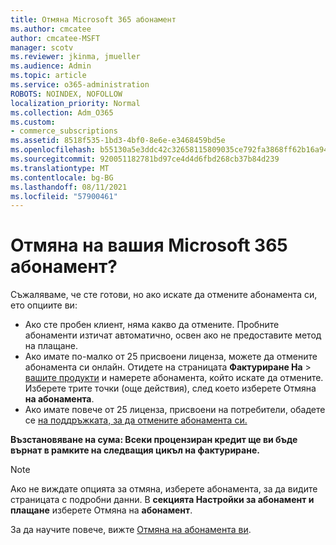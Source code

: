 ```yaml
---
title: Отмяна Microsoft 365 абонамент
ms.author: cmcatee
author: cmcatee-MSFT
manager: scotv
ms.reviewer: jkinma, jmueller
ms.audience: Admin
ms.topic: article
ms.service: o365-administration
ROBOTS: NOINDEX, NOFOLLOW
localization_priority: Normal
ms.collection: Adm_O365
ms.custom:
- commerce_subscriptions
ms.assetid: 8518f535-1bd3-4bf0-8e6e-e3468459bd5e
ms.openlocfilehash: b55130a5e3ddc42c32658115809035ce792fa3868ff62b16a94c80d91572568a
ms.sourcegitcommit: 920051182781bd97ce4d4d6fbd268cb37b84d239
ms.translationtype: MT
ms.contentlocale: bg-BG
ms.lasthandoff: 08/11/2021
ms.locfileid: "57900461"
---
```

# <a name="canceling-your-microsoft-365-subscription"></a>Отмяна на вашия Microsoft 365 абонамент?

Съжаляваме, че сте готови, но ако искате да отмените абонамента си, ето опциите ви:
  
- Ако сте пробен клиент, няма какво да отмените. Пробните абонаменти изтичат автоматично, освен ако не предоставите метод на плащане.
- Ако имате по-малко от 25 присвоени лиценза, можете да отмените абонамента си онлайн. Отидете на страницата **Фактуриране На** \> [вашите продукти](https://go.microsoft.com/fwlink/p/?linkid=842054) и намерете абонамента, който искате да отмените. Изберете трите точки (още действия), след което изберете Отмяна **на абонамента**.
- Ако имате повече от 25 лиценза, присвоени на потребители, обадете се [на поддръжката, за да отмените абонамента си.](https://go.microsoft.com/fwlink/p/?linkid=518322)

**Възстановяване на сума: Всеки процензиран кредит ще ви бъде върнат в рамките на следващия цикъл на фактуриране.**

> [!NOTE]
> Ако не виждате опцията за отмяна, изберете абонамента, за да видите страницата с подробни данни. В **секцията Настройки за абонамент и плащане** изберете Отмяна на **абонамент**.

За да научите повече, вижте [Отмяна на абонамента ви](https://docs.microsoft.com/microsoft-365/commerce/subscriptions/cancel-your-subscription).